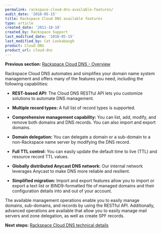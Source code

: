 ```yaml
---
permalink: rackspace-cloud-dns-available-features/
audit_date: '2018-05-15'
title: Rackspace Cloud DNS available features
type: article
created_date: '2011-10-19'
created_by: Rackspace Support
last_modified_date: '2018-05-15'
last_modified_by: Cat Lookabaugh
product: Cloud DNS
product_url: cloud-dns
---
```


**Previous section:** [Rackspace Cloud DNS - Overview](/how-to/rackspace-cloud-dns-overview)

Rackspace Cloud DNS automates and simplifies your domain name system
management and offers many of the features you need, including the following capabilities:

-   **REST-based API:** The Cloud DNS RESTful API lets you customize solutions to
    automate DNS management.

-   **Multiple record types:** A full list of record types is supported.

-   **Comprehensive management capability:** You can list, add, modify, and
    remove both domains and DNS records. You can also import and export domains.

-   **Domain delegation:** You can delegate a domain or a sub-domain 
    to a non-Rackspace name server by modifying the DNS record.

-   **Full TTL control:** You can easily update the default time to live (TTL)
    and resource record TTL values.

-   **Globally distributed Anycast DNS network:** Our internal network
    leverages Anycast to make DNS more reliable and resilient.

-   **Simplified migration:** Import and export features allow you to
    import or export a text list or BIND9-formatted file of managed
    domains and their configuration details into and out of your
    account.

The available management operations enable you to easily manage domains,
sub-domains, and records by using the RESTful API. Additionally, advanced
operations are available that allow you to easily manage mail servers and
zone delegation, as well as create SPF records.

**Next steps:** [Rackspace Cloud DNS technical details](/how-to/rackspace-cloud-dns-technical-details)
